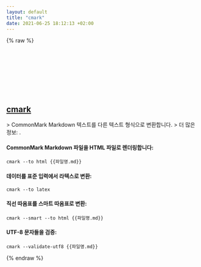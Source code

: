 ```yaml
---
layout: default
title: "cmark"
date: 2021-06-25 18:12:13 +02:00
---
```

{% raw %}
<h2 id="cmark">
  <a href="/ko/common/cmark.html">cmark</a> <a href="#cmark"><svg class="icon">
    <use href="/assets/images/unicode_sprite.svg#link" />
  </svg></a>
</h2>
> CommonMark Markdown 텍스트를 다른 텍스트 형식으로 변환합니다.
> 더 많은 정보: <https://github.com/commonmark/cmark>.

#### CommonMark Markdown 파일을 HTML 파일로 렌더링합니다:
```shell
cmark --to html {{파일명.md}}
```
#### 데이터를 표준 입력에서 라텍스로 변환:
```shell
cmark --to latex
```
#### 직선 따옴표를 스마트 따옴표로 변환:
```shell
cmark --smart --to html {{파일명.md}}
```
#### UTF-8 문자들을 검증:
```shell
cmark --validate-utf8 {{파일명.md}}
```
{% endraw %}